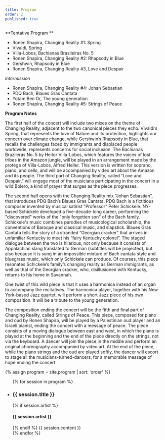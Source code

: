 ```yaml
---
title: Program
order: 2
published: true
---
```

**Tentative Program **

- Ronen Shapira, Changing Reality #1: Spring
- Vivaldi, Spring
- Villa-Lobos, Bachianas Brasileiras No. 5
- Ronen Shapira, Changing Reality #2: Rhapsody in Blue
- Gershwin, Rhapsody in Blue
- Ronen Shapira, Changing Reality #3, Love and Despair

 _Intermission_

- Ronen Shapira, Changing Reality #4: Johan Sebastian
- PDQ Bach, Blaues Gras Cantata
- Yotam Ben Or, The young generation
- Ronen Shapira, Changing Reality #5: Strings of Peace

**Program Notes**

The first half of the concert will include two mixes on the theme of Changing Reality, adjacent to the two canonical pieces they echo. Vivaldi’s Spring, that represents the love of Nature and its protection, highlights our concern over climate change, while Gershwin’s Rhapsody in Blue, that recalls the challenges faced by immigrants and displaced people worldwide, represents concerns for social inclusion. The Bachianas Brazileras No. 5 by Heitor Villa-Lobos, which features the voices of lost tribes in the Amazon jungle, will be played in an arrangement made by the protégé of Villa-Lobos, Alfred Heller. This version is written for soprano, piano, and cello, and will be accompanied by video art about the Amazon and its people. The third part of Changing Reality, called “Love and Despair,” will engage most of the musicians participating in the concert in
a wild Bolero, a kind of prayer that surges as the piece progresses.

The second half opens with the Changing Reality mix “Johan Sebastian”, that introduces PDQ Bach’s Blaues Gras Cantata. PDQ Bach is a fictitious composer invented by musical satirist "Professor" Peter Schickele. NY-based Schickele developed a five-decade-long career, performing the "discovered" works of the "only forgotten son" of the Bach family. Schickele's music combines parodies of musicological scholarship, the conventions of Baroque and classical music, and
slapstick. Blaues Gras Cantata tells the story of a stranded “Georgian cracker” that
arrives in unfamiliar Kentucky to meet his “fairy Kentucky colonel”. The staged
dialogue between the two is hilarious, not only because it consists of Appalachian
slang translated to German (subtitles will be projected), but also because it is sung in an impossible mixture of Bach cantata style and bluegrass music, which only Schickele can produce. Of courses, this piece resonates Schickele’s family’s changing reality as German immigrants, as well as that of the Georgian cracker, who, disillusioned with Kentucky, returns to his home in
Savannah.

One twist of this wild piece is that it uses a harmonica instead of an organ to accompany the
recitatives. The harmonica player, together with his New York-based Jazz quartet, will perform a short Jazz piece of his own composition. It will be a tribute to the young generation. 

The composition ending the concert will be the fifth and final part of Changing Reality, called Strings of Peace. This piece, composed for piano and oud by Ronen Shapira, will be played by a Palestinian oud player and an Israeli pianist, ending the concert with a message of peace. The piece consists of a moving dialogue between east and west, in which the piano is played at the beginning and the end of the piece directly on the strings, not via the keyboard. A dancer will join the piece in the middle and perform an original choreography accompanied by video art. At the end of the piece, while the piano strings and the oud are played softly, the dancer will escort to stage all the musicians-turned-dancers, for a memorable message of hope ending the concert.


[comment]: <> (Do NOT edit.)
{% assign program = site.program | sort: 'order' %}
<ul class="performers">
{% for session in program %}
  <li>
  <h3 class="performer-name">{{ session.title }}</h3>
  {% if session.artist %}
  <h4 class="performer-focus">{{ session.artist }}</h4>
  {% endif %}
  {{ session.content }}
  </li>
{% endfor %}
</ul>
